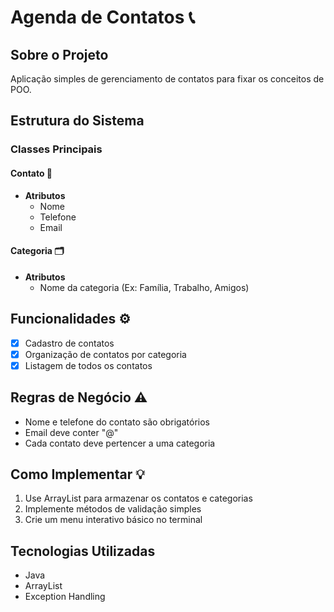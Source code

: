 # Agenda de Contatos 📞

## Sobre o Projeto
Aplicação simples de gerenciamento de contatos para fixar os conceitos de POO.

## Estrutura do Sistema

### Classes Principais

#### Contato 👤
- **Atributos**
  - Nome
  - Telefone
  - Email

#### Categoria 🗂️
- **Atributos**
  - Nome da categoria (Ex: Família, Trabalho, Amigos)

## Funcionalidades ⚙️
- [x] Cadastro de contatos
- [x] Organização de contatos por categoria
- [x] Listagem de todos os contatos

## Regras de Negócio ⚠️
- Nome e telefone do contato são obrigatórios
- Email deve conter "@"
- Cada contato deve pertencer a uma categoria

## Como Implementar 💡
1. Use ArrayList para armazenar os contatos e categorias
2. Implemente métodos de validação simples
3. Crie um menu interativo básico no terminal

## Tecnologias Utilizadas
- Java
- ArrayList
- Exception Handling